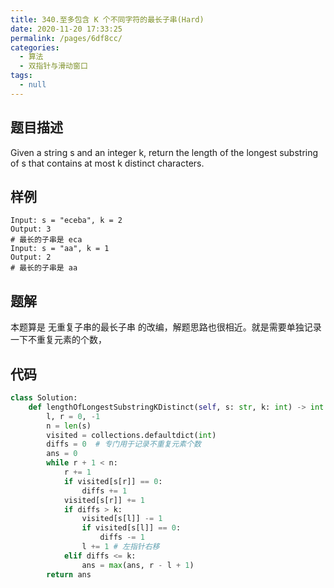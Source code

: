 ```yaml
---
title: 340.至多包含 K 个不同字符的最长子串(Hard)
date: 2020-11-20 17:33:25
permalink: /pages/6df8cc/
categories: 
  - 算法
  - 双指针与滑动窗口
tags: 
  - null
---
```


## 题目描述

Given a string s and an integer k, return the length of the longest substring of s that contains at most k distinct characters.

## 样例

```
Input: s = "eceba", k = 2
Output: 3
# 最长的子串是 eca
Input: s = "aa", k = 1
Output: 2
# 最长的子串是 aa
```

## 题解

本题算是 无重复子串的最长子串 的改编，解题思路也很相近。就是需要单独记录一下不重复元素的个数，

## 代码

```python
class Solution:
    def lengthOfLongestSubstringKDistinct(self, s: str, k: int) -> int:
        l, r = 0, -1 
        n = len(s)
        visited = collections.defaultdict(int)
        diffs = 0  # 专门用于记录不重复元素个数
        ans = 0
        while r + 1 < n:
            r += 1
            if visited[s[r]] == 0:
                diffs += 1
            visited[s[r]] += 1
            if diffs > k:
                visited[s[l]] -= 1
                if visited[s[l]] == 0:
                    diffs -= 1
                l += 1 # 左指针右移
            elif diffs <= k:
                ans = max(ans, r - l + 1)
        return ans 
```

